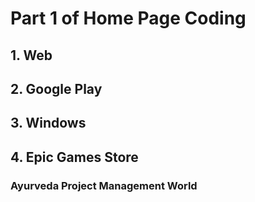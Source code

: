# Part 1 of Home Page Coding

## 1. Web

## 2. Google Play

## 3. Windows

## 4. Epic Games Store
### Ayurveda Project Management World
